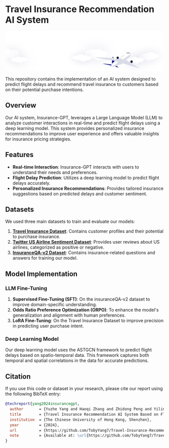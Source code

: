# Travel Insurance Recommendation AI System

![alt text](assest/bg.svg)

This repository contains the implementation of an AI system designed to predict flight delays and recommend travel insurance to customers based on their potential purchase intentions.

## Overview

Our AI system, Insurance-GPT, leverages a Large Language Model (LLM) to analyze customer interactions in real-time and predict flight delays using a deep learning model. This system provides personalized insurance recommendations to improve user experience and offers valuable insights for insurance pricing strategies.

## Features

- **Real-time Interaction**: Insurance-GPT interacts with users to understand their needs and preferences.
- **Flight Delay Prediction**: Utilizes a deep learning model to predict flight delays accurately.
- **Personalized Insurance Recommendations**: Provides tailored insurance suggestions based on predicted delays and customer sentiment.

## Datasets

We used three main datasets to train and evaluate our models:

1. **[Travel Insurance Dataset](https://www.kaggle.com/datasets/marwandiab/travel-insurance-dataset)**: Contains customer profiles and their potential to purchase insurance.
2. **[Twitter US Airline Sentiment Dataset](https://www.kaggle.com/datasets/crowdflower/twitter-airline-sentiment?resource=download&select=Tweets.csv)**: Provides user reviews about US airlines, categorized as positive or negative.
3. **[InsuranceQA-v2 Dataset](https://huggingface.co/datasets/soulhq-ai/insuranceQA-v2)**: Contains insurance-related questions and answers for training our model.

## Model Implementation

### LLM Fine-Tuning

1. **Supervised Fine-Tuning (SFT)**: On the insuranceQA-v2 dataset to improve domain-specific understanding.
2. **Odds Ratio Preference Optimization (ORPO)**: To enhance the model's generalization and alignment with human preferences.
3. **LoRA Fine-Tuning**: On the Travel Insurance Dataset to improve precision in predicting user purchase intent.

### Deep Learning Model

Our deep learning model uses the ASTGCN framework to predict flight delays based on spatio-temporal data. This framework captures both temporal and spatial correlations in the data for accurate predictions.

## Citation

If you use this code or dataset in your research, please cite our report using the following BibTeX entry:

```bibtex
@techreport{yang2024insurancegpt,
  author       = {Yuzhe Yang and Haoqi Zhang and Zhidong Peng and Yilin Guo and Tianji Zhou},
  title        = {Travel Insurance Recommendation AI System Based on Flight Delay Predictions and Customer Sentiment},
  institution  = {The Chinese University of Hong Kong, Shenzhen},
  year         = {2024},
  url          = {https://github.com/TobyYang7/Travel-Insurance-Recommendation-AI-System},
  note         = {Available at: \url{https://github.com/TobyYang7/Travel-Insurance-Recommendation-AI-System}}
}
```
